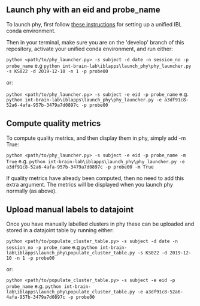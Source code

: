## Launch phy with an eid and probe_name

To launch phy, first follow [these instructions](https://github.com//int-brain-lab/iblenv) for setting up a unified IBL conda environment.

Then in your terminal, make sure you are on the 'develop' branch of this repository, activate your unified conda environment, and run either:

`python <path/to/phy_launcher.py> -s subject -d date -n session_no -p probe_name`
e.g `python int-brain-lab\iblapps\launch_phy\phy_launcher.py -s KS022 -d 2019-12-10 -n 1 -p probe00`

or:

`python <path/to/phy_launcher.py> -s subject -e eid -p probe_name`
e.g. `python int-brain-lab\iblapps\launch_phy\phy_launcher.py -e a3df91c8-52a6-4afa-957b-3479a7d0897c -p probe00`

## Compute quality metrics

To compute quality metrics, and then display them in phy, simply add -m True:

`python <path/to/phy_launcher.py> -s subject -e eid -p probe_name -m True`
e.g. `python int-brain-lab\iblapps\launch_phy\phy_launcher.py -e a3df91c8-52a6-4afa-957b-3479a7d0897c -p probe00 -m True`

If quality metrics have already been computed, then no need to add this extra argument. The metrics will be displayed when you launch phy normally (as above).

## Upload manual labels to datajoint

Once you have manually labelled clusters in phy these can be uploaded and stored in a datajoint table by running either:

`python <path/to/populate_cluster_table.py> -s subject -d date -n session_no -p probe_name`
e.g `python int-brain-lab\iblapps\launch_phy\populate_cluster_table.py -s KS022 -d 2019-12-10 -n 1 -p probe00`

or:

`python <path/to/populate_cluster_table.py> -s subject -e eid -p probe_name`
e.g. `python int-brain-lab\iblapps\launch_phy\populate_cluster_table.py -e a3df91c8-52a6-4afa-957b-3479a7d0897c -p probe00`
